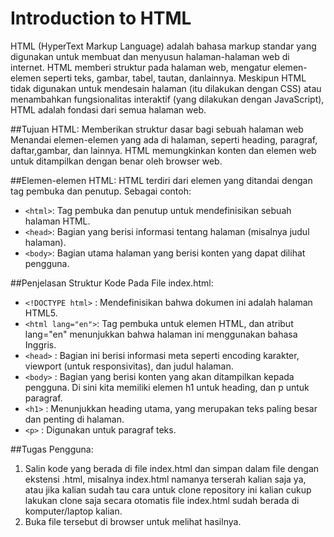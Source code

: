 # Introduction to HTML

HTML (HyperText Markup Language) adalah bahasa markup standar yang digunakan untuk membuat dan menyusun halaman-halaman web di internet. HTML memberi struktur pada halaman web, mengatur elemen-elemen seperti teks, gambar, tabel, tautan, danlainnya. Meskipun HTML tidak digunakan untuk mendesain halaman (itu dilakukan dengan CSS) atau menambahkan fungsionalitas interaktif (yang dilakukan dengan JavaScript), HTML adalah fondasi dari semua halaman web.

##Tujuan HTML:
Memberikan struktur dasar bagi sebuah halaman web
Menandai elemen-elemen yang ada di halaman, seperti heading, paragraf, daftar,gambar, dan lainnya.
HTML memungkinkan konten dan elemen web untuk ditampilkan dengan benar oleh browser web.

##Elemen-elemen HTML:
HTML terdiri dari elemen yang ditandai dengan tag pembuka dan penutup. Sebagai contoh:
- `<html>`: Tag pembuka dan penutup untuk mendefinisikan sebuah halaman HTML.
- `<head>`: Bagian yang berisi informasi tentang halaman (misalnya judul halaman).
- `<body>`: Bagian utama halaman yang berisi konten yang dapat dilihat pengguna.

##Penjelasan Struktur Kode Pada File index.html:
- `<!DOCTYPE html>` : Mendefinisikan bahwa dokumen ini adalah halaman HTML5.
- `<html lang="en">`: Tag pembuka untuk elemen HTML, dan atribut lang="en" menunjukkan bahwa halaman ini menggunakan bahasa Inggris.
- `<head>`          : Bagian ini berisi informasi meta seperti encoding karakter, viewport (untuk responsivitas), dan judul halaman.
- `<body>`          : Bagian yang berisi konten yang akan ditampilkan kepada pengguna. Di sini kita memiliki elemen h1 untuk heading, dan p untuk paragraf.
- `<h1>`            : Menunjukkan heading utama, yang merupakan teks paling besar dan penting di halaman.
- `<p>`             : Digunakan untuk paragraf teks.

##Tugas Pengguna:
1. Salin kode yang berada di file index.html dan simpan dalam file dengan ekstensi .html, misalnya index.html namanya terserah kalian saja ya, atau jika kalian sudah tau cara untuk clone repository ini kalian cukup lakukan clone saja secara otomatis file index.html sudah berada di komputer/laptop kalian.
2. Buka file tersebut di browser untuk melihat hasilnya.




